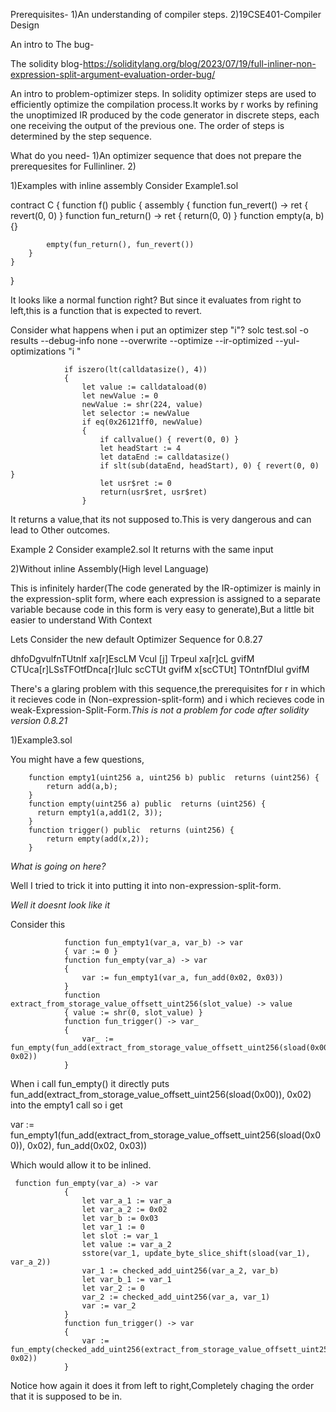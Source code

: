 Prerequisites-
1)An understanding of compiler steps.
2)19CSE401-Compiler Design

An intro to The bug-

The solidity blog-https://soliditylang.org/blog/2023/07/19/full-inliner-non-expression-split-argument-evaluation-order-bug/


An intro to problem-optimizer steps. 
In solidity optimizer steps are used to efficiently optimize the compilation process.It works by r works by refining the unoptimized IR produced by the code generator in discrete steps, each one receiving the output of the previous one. The order of steps is determined by the step sequence.

What do you need-
1)An optimizer sequence that does not prepare the  prerequesites for Fullinliner.
2)

1)Examples with inline assembly
Consider Example1.sol

contract C {
    function f() public {
        assembly  {
            function fun_revert() -> ret { revert(0, 0) }
            function fun_return() -> ret { return(0, 0) }
            function empty(a, b) {}

            empty(fun_return(), fun_revert())
        }
    }
}


It looks like a normal function right? But since it evaluates from right to left,this is a function that is expected to revert.

Consider what happens when i put an optimizer step "i"?
solc test.sol -o results --debug-info none   --overwrite --optimize --ir-optimized --yul-optimizations "i " 

                if iszero(lt(calldatasize(), 4))
                {
                    let value := calldataload(0)
                    let newValue := 0
                    newValue := shr(224, value)
                    let selector := newValue
                    if eq(0x26121ff0, newValue)
                    {
                        if callvalue() { revert(0, 0) }
                        let headStart := 4
                        let dataEnd := calldatasize()
                        if slt(sub(dataEnd, headStart), 0) { revert(0, 0) }
                        let usr$ret := 0
                        return(usr$ret, usr$ret)
                    }

It returns a value,that its not supposed to.This is very dangerous and can lead to Other outcomes.

Example 2
Consider example2.sol
It returns with the same input


2)Without inline Assembly(High level Language)

This is infinitely harder(The code generated by the IR-optimizer is mainly in the expression-split form, where each expression is assigned to a separate variable because code in this form is very easy to generate),But a little bit easier to understand With Context 

Lets Consider the  new default Optimizer Sequence for 0.8.27

dhfoDgvulfnTUtnIf xa[r]EscLM Vcul [j] Trpeul xa[r]cL gvifM CTUca[r]LSsTFOtfDnca[r]Iulc scCTUt gvifM x[scCTUt] TOntnfDIul gvifM

There's a glaring problem with this sequence,the prerequisites for r in which it recieves code in (Non-expression-split-form) and i which recieves code in weak-Expression-Split-Form.*This is not a problem for code after solidity version 0.8.21*

1)Example3.sol

You might have a few questions,
```
    function empty1(uint256 a, uint256 b) public  returns (uint256) {
        return add(a,b);
    }
    function empty(uint256 a) public  returns (uint256) {
      return empty1(a,add1(2, 3));
    }
    function trigger() public  returns (uint256) {
        return empty(add(x,2));
    }
```
*What is going on here?*

Well I tried to trick it into putting it into non-expression-split-form.

*Well it doesnt look like it*

Consider this 

```
            function fun_empty1(var_a, var_b) -> var
            { var := 0 }
            function fun_empty(var_a) -> var
            {
                var := fun_empty1(var_a, fun_add(0x02, 0x03))
            }
            function extract_from_storage_value_offsett_uint256(slot_value) -> value
            { value := shr(0, slot_value) }
            function fun_trigger() -> var_
            {
                var_ := fun_empty(fun_add(extract_from_storage_value_offsett_uint256(sload(0x00)), 0x02))
            }
```
When i call fun_empty() it directly puts fun_add(extract_from_storage_value_offsett_uint256(sload(0x00)), 0x02) into the empty1 call so i get 

var := fun_empty1(fun_add(extract_from_storage_value_offsett_uint256(sload(0x00)), 0x02), fun_add(0x02, 0x03))

Which would allow it to be inlined.

```
 function fun_empty(var_a) -> var
            {
                let var_a_1 := var_a
                let var_a_2 := 0x02
                let var_b := 0x03
                let var_1 := 0
                let slot := var_1
                let value := var_a_2
                sstore(var_1, update_byte_slice_shift(sload(var_1), var_a_2))
                var_1 := checked_add_uint256(var_a_2, var_b)
                let var_b_1 := var_1
                let var_2 := 0
                var_2 := checked_add_uint256(var_a, var_1)
                var := var_2
            }
            function fun_trigger() -> var
            {
                var := fun_empty(checked_add_uint256(extract_from_storage_value_offsett_uint256(sload(0x00)), 0x02))
            }
```

Notice how again it does it from left to right,Completely chaging the order that it is supposed to be in.
